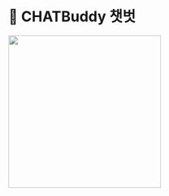 # 👀 CHATBuddy 챗벗
<img src="[이미지주소.png](https://user-images.githubusercontent.com/68999618/227910711-3289e617-a6c0-4b87-b770-a48b2e3aaf61.png)" width="300"/>
